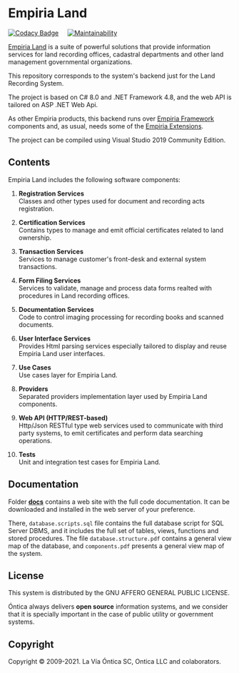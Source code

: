 ﻿# Empiria Land

[![Codacy Badge](https://app.codacy.com/project/badge/Grade/b6e08c24856f4b22a347d2e2b423e70d)](https://www.codacy.com/gh/Ontica/Empiria.Land/dashboard?utm_source=github.com&amp;utm_medium=referral&amp;utm_content=Ontica/Empiria.Land&amp;utm_campaign=Badge_Grade)
&nbsp; &nbsp;
[![Maintainability](https://api.codeclimate.com/v1/badges/885eb979ff25548307c4/maintainability)](https://codeclimate.com/github/Ontica/Empiria.Land/maintainability)

[Empiria Land](http://www.ontica.org/land/) is a suite of powerful solutions that provide information services
for land recording offices, cadastral departments and other land management governmental organizations.

This repository corresponds to the system's backend just for the Land Recording System.

The project is based on C# 8.0 and .NET Framework 4.8, and the web API is tailored on ASP .NET Web Api.

As other Empiria products, this backend runs over [Empiria Framework](https://github.com/Ontica/Empiria.Core)
components and, as usual, needs some of the [Empiria Extensions](https://github.com/Ontica/Empiria.Extensions).

The project can be compiled using Visual Studio 2019 Community Edition.


## Contents

Empiria Land includes the following software components:

1.  **Registration Services**  
    Classes and other types used for document and recording acts registration.

2.  **Certification Services**  
    Contains types to manage and emit official certificates related to land ownership.

3.  **Transaction Services**  
    Services to manage customer's front-desk and external system transactions.

4.  **Form Filing Services**  
    Services to validate, manage and process data forms realted with procedures in Land recording offices.

5.  **Documentation Services**  
    Code to control imaging processing for recording books and scanned documents.

6.  **User Interface Services**  
    Provides Html parsing services especially tailored to display and reuse Empiria Land user interfaces.

7.  **Use Cases**  
    Use cases layer for Empiria Land.

8.  **Providers**  
    Separated providers implementation layer used by Empiria Land components.

9. **Web API (HTTP/REST-based)**  
    Http/Json RESTful type web services used to communicate with third party systems, to emit certificates and perform data searching operations.

10.  **Tests**  
     Unit and integration test cases for Empiria Land.

## Documentation

Folder [**docs**](https://github.com/Ontica/Empiria.Land/tree/master/docs) contains a web site with the full code documentation. It can be downloaded and installed in the web server of your preference.

There, `database.scripts.sql` file contains the full database script for SQL Server DBMS, and it includes the full set of tables, views, functions and stored procedures. The file `database.structure.pdf` contains a general view map of the database, and `components.pdf` presents a general view map of the system.

## License

This system is distributed by the GNU AFFERO GENERAL PUBLIC LICENSE.

Óntica always delivers **open source** information systems, and we consider that it is specially
important in the case of public utility or government systems.

## Copyright

Copyright © 2009-2021. La Vía Óntica SC, Ontica LLC and colaborators.
